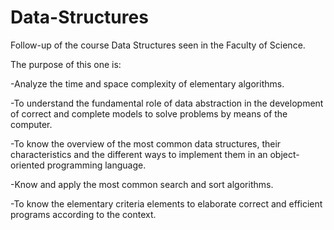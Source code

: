 # Data-Structures
Follow-up of the course Data Structures seen in the Faculty of Science. 

The purpose of this one is: 

-Analyze the time and space complexity of elementary algorithms. 

-To understand the fundamental role of data abstraction in the development of correct and complete models to solve problems by means of the computer. 

-To know the overview of the most common data structures, their characteristics and the different ways to implement them in an object-oriented programming language. 

-Know and apply the most common search and sort algorithms. 

-To know the elementary criteria elements to elaborate correct and efficient programs according to the context.
